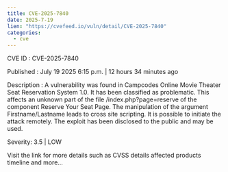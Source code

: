 ```yaml
--- 
title: CVE-2025-7840
date: 2025-7-19
lien: "https://cvefeed.io/vuln/detail/CVE-2025-7840"
categories:
  - cve
---
```


CVE ID : CVE-2025-7840

Published :  July 19
2025
6:15 p.m. | 12 hours
34 minutes ago

Description : A vulnerability was found in Campcodes Online Movie Theater Seat Reservation System 1.0. It has been classified as problematic. This affects an unknown part of the file /index.php?page=reserve of the component Reserve Your Seat Page. The manipulation of the argument Firstname/Lastname leads to cross site scripting. It is possible to initiate the attack remotely. The exploit has been disclosed to the public and may be used.

Severity: 3.5 | LOW

Visit the link for more details
such as CVSS details
affected products
timeline
and more...
